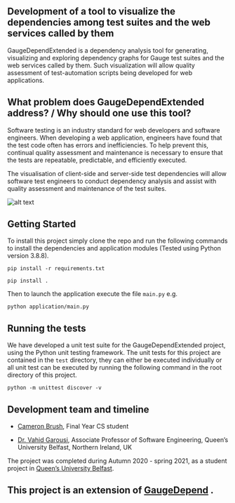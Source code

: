 Development of a tool to visualize the dependencies among test suites and the web services called by them
------------------------------------------------------------------------------------------------------

GaugeDependExtended is a dependency analysis tool for generating, visualizing and exploring dependency graphs for Gauge test suites and the web services called by them. 
Such visualization will allow quality assessment of test-automation scripts being developed for web applications.

## What problem does GaugeDependExtended address? / Why should one use this tool?

Software testing is an industry standard for web developers and software engineers. When developing a web application, engineers have found that the test code often has errors and inefficiencies. To help prevent this, continual quality assessment and maintenance is necessary to ensure that the tests are repeatable, predictable, and efficiently executed.  

The visualisation of client-side and server-side test dependencies will allow software test engineers to conduct dependency analysis and assist with quality assessment and maintenance of the test suites.

![alt text](https://github.com/40206673/vg03-csc3002-40206673/blob/master/resources/petclinic_graph.JPG)

## Getting Started 
To install this project simply clone the repo and run the following commands to install the dependencies and application modules (Tested using Python version 3.8.8).
```
pip install -r requirements.txt
```
```
pip install .
```
Then to launch the application execute the file `main.py` e.g. 
```
python application/main.py
```

## Running the tests
We have developed a unit test suite for the GaugeDependExtended project, using the Python unit testing framework. The unit tests for this project are contained in the `test` directory, they can either be executed individually or all unit test can be executed by running the following command in the root directory of this project. 
```
python -m unittest discover -v
```

## Development team and timeline
* [Cameron Brush](https://www.linkedin.com/in/cameronbrush/), Final Year CS student

* [Dr. Vahid Garousi](https://www.vgarousi.com), Associate Professor of Software Engineering, Queen’s University Belfast, Northern Ireland, UK

The project was completed during Autumn 2020 - spring 2021, as a student project in [Queen’s University Belfast](https://www.qub.ac.uk).

This project is an extension of [GaugeDepend](https://github.com/vgarousi/GaugeDepend) .
---------------------------------------------------------------------------------------------------------